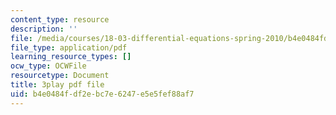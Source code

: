 ```yaml
---
content_type: resource
description: ''
file: /media/courses/18-03-differential-equations-spring-2010/b4e0484fdf2ebc7e6247e5e5fef88af7_qZHseRxAWZ8.pdf
file_type: application/pdf
learning_resource_types: []
ocw_type: OCWFile
resourcetype: Document
title: 3play pdf file
uid: b4e0484f-df2e-bc7e-6247-e5e5fef88af7
---
```

